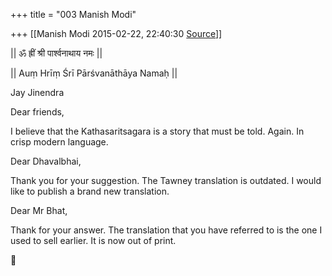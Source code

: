 +++
title = "003 Manish Modi"

+++
[[Manish Modi	2015-02-22, 22:40:30 [Source](https://groups.google.com/g/samskrita/c/ZfSLDTXTgt4)]]



\|\| ॐ ह्रीं श्री पार्श्वनाथाय नमः \|\|

\|\| Auṃ Hrīṃ Śrī Pārśvanāthāya Namaḥ \|\|

Jay Jinendra

  

Dear friends,

  

I believe that the Kathasaritsagara is a story that must be told. Again. In crisp modern language.  

  

Dear Dhavalbhai,

  

Thank you for your suggestion. The Tawney translation is outdated. I would like to publish a brand new translation.

  

Dear Mr Bhat,

  

Thank for your answer. The translation that you have referred to is the one I used to sell earlier. It is now out of print.

  

  



